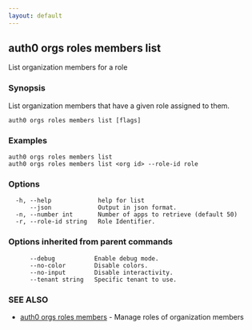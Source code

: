 ```yaml
---
layout: default
---
```

## auth0 orgs roles members list

List organization members for a role

### Synopsis

List organization members that have a given role assigned to them.

```
auth0 orgs roles members list [flags]
```

### Examples

```
auth0 orgs roles members list
auth0 orgs roles members list <org id> --role-id role
```

### Options

```
  -h, --help             help for list
      --json             Output in json format.
  -n, --number int       Number of apps to retrieve (default 50)
  -r, --role-id string   Role Identifier.
```

### Options inherited from parent commands

```
      --debug           Enable debug mode.
      --no-color        Disable colors.
      --no-input        Disable interactivity.
      --tenant string   Specific tenant to use.
```

### SEE ALSO

* [auth0 orgs roles members](auth0_orgs_roles_members.md)	 - Manage roles of organization members


